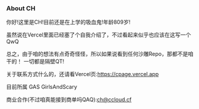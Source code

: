 ### About CH

你好!这里是CH!目前还是在上学的吸血鬼!年龄809岁!

虽然说在Vercel里面已经塞了个自我介绍了，不过看起来似乎也应该在这写一个QwQ

总之，由于咱的想法有点奇奇怪怪，所以如果说看到任何沙雕Repo，那都不是咱干的！
一切都是隔壁QT!

关于联系方式什么的，还请看Vercel页:https://cpage.vercel.app

目前所属 GAS GirlsAndScary 

商业合作(不过咱真能接到商单吗QAQ):ch@ccloud.cf


